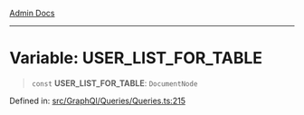 [Admin Docs](/)

***

# Variable: USER\_LIST\_FOR\_TABLE

> `const` **USER\_LIST\_FOR\_TABLE**: `DocumentNode`

Defined in: [src/GraphQl/Queries/Queries.ts:215](https://github.com/PalisadoesFoundation/talawa-admin/blob/main/src/GraphQl/Queries/Queries.ts#L215)
